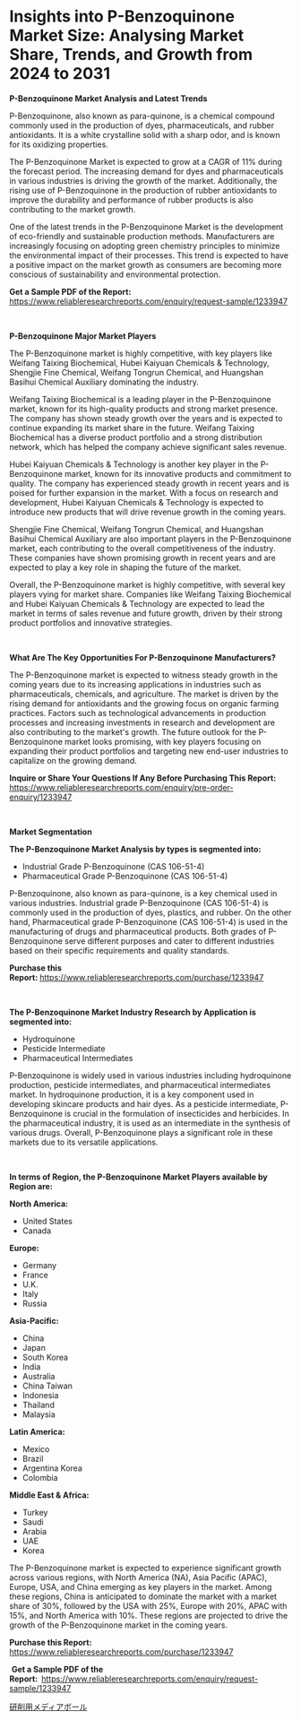 <p><h1>Insights into P-Benzoquinone Market Size: Analysing Market Share, Trends, and Growth from 2024 to 2031</h1></p><p><strong>P-Benzoquinone Market Analysis and Latest Trends</strong></p>
<p><p>P-Benzoquinone, also known as para-quinone, is a chemical compound commonly used in the production of dyes, pharmaceuticals, and rubber antioxidants. It is a white crystalline solid with a sharp odor, and is known for its oxidizing properties.</p><p>The P-Benzoquinone Market is expected to grow at a CAGR of 11% during the forecast period. The increasing demand for dyes and pharmaceuticals in various industries is driving the growth of the market. Additionally, the rising use of P-Benzoquinone in the production of rubber antioxidants to improve the durability and performance of rubber products is also contributing to the market growth.</p><p>One of the latest trends in the P-Benzoquinone Market is the development of eco-friendly and sustainable production methods. Manufacturers are increasingly focusing on adopting green chemistry principles to minimize the environmental impact of their processes. This trend is expected to have a positive impact on the market growth as consumers are becoming more conscious of sustainability and environmental protection.</p></p>
<p><strong>Get a Sample PDF of the Report:&nbsp;</strong> <a href="https://www.reliableresearchreports.com/enquiry/request-sample/1233947">https://www.reliableresearchreports.com/enquiry/request-sample/1233947</a></p>
<p>&nbsp;</p>
<p><strong>P-Benzoquinone Major Market Players</strong></p>
<p><p>The P-Benzoquinone market is highly competitive, with key players like Weifang Taixing Biochemical, Hubei Kaiyuan Chemicals & Technology, Shengjie Fine Chemical, Weifang Tongrun Chemical, and Huangshan Basihui Chemical Auxiliary dominating the industry.</p><p>Weifang Taixing Biochemical is a leading player in the P-Benzoquinone market, known for its high-quality products and strong market presence. The company has shown steady growth over the years and is expected to continue expanding its market share in the future. Weifang Taixing Biochemical has a diverse product portfolio and a strong distribution network, which has helped the company achieve significant sales revenue.</p><p>Hubei Kaiyuan Chemicals & Technology is another key player in the P-Benzoquinone market, known for its innovative products and commitment to quality. The company has experienced steady growth in recent years and is poised for further expansion in the market. With a focus on research and development, Hubei Kaiyuan Chemicals & Technology is expected to introduce new products that will drive revenue growth in the coming years.</p><p>Shengjie Fine Chemical, Weifang Tongrun Chemical, and Huangshan Basihui Chemical Auxiliary are also important players in the P-Benzoquinone market, each contributing to the overall competitiveness of the industry. These companies have shown promising growth in recent years and are expected to play a key role in shaping the future of the market.</p><p>Overall, the P-Benzoquinone market is highly competitive, with several key players vying for market share. Companies like Weifang Taixing Biochemical and Hubei Kaiyuan Chemicals & Technology are expected to lead the market in terms of sales revenue and future growth, driven by their strong product portfolios and innovative strategies.</p></p>
<p>&nbsp;</p>
<p><strong>What Are The Key Opportunities For P-Benzoquinone Manufacturers?</strong></p>
<p><p>The P-Benzoquinone market is expected to witness steady growth in the coming years due to its increasing applications in industries such as pharmaceuticals, chemicals, and agriculture. The market is driven by the rising demand for antioxidants and the growing focus on organic farming practices. Factors such as technological advancements in production processes and increasing investments in research and development are also contributing to the market's growth. The future outlook for the P-Benzoquinone market looks promising, with key players focusing on expanding their product portfolios and targeting new end-user industries to capitalize on the growing demand.</p></p>
<p><strong>Inquire or Share Your Questions If Any Before Purchasing This Report:</strong> <a href="https://www.reliableresearchreports.com/enquiry/pre-order-enquiry/1233947">https://www.reliableresearchreports.com/enquiry/pre-order-enquiry/1233947</a></p>
<p>&nbsp;</p>
<p><strong>Market Segmentation</strong></p>
<p><strong>The P-Benzoquinone Market Analysis by types is segmented into:</strong></p>
<p><ul><li>Industrial Grade P-Benzoquinone (CAS 106-51-4)</li><li>Pharmaceutical Grade P-Benzoquinone (CAS 106-51-4)</li></ul></p>
<p><p>P-Benzoquinone, also known as para-quinone, is a key chemical used in various industries. Industrial grade P-Benzoquinone (CAS 106-51-4) is commonly used in the production of dyes, plastics, and rubber. On the other hand, Pharmaceutical grade P-Benzoquinone (CAS 106-51-4) is used in the manufacturing of drugs and pharmaceutical products. Both grades of P-Benzoquinone serve different purposes and cater to different industries based on their specific requirements and quality standards.</p></p>
<p><strong>Purchase this Report:&nbsp;</strong><a href="https://www.reliableresearchreports.com/purchase/1233947">https://www.reliableresearchreports.com/purchase/1233947</a></p>
<p>&nbsp;</p>
<p><strong>The P-Benzoquinone Market Industry Research by Application is segmented into:</strong></p>
<p><ul><li>Hydroquinone</li><li>Pesticide Intermediate</li><li>Pharmaceutical Intermediates</li></ul></p>
<p><p>P-Benzoquinone is widely used in various industries including hydroquinone production, pesticide intermediates, and pharmaceutical intermediates market. In hydroquinone production, it is a key component used in developing skincare products and hair dyes. As a pesticide intermediate, P-Benzoquinone is crucial in the formulation of insecticides and herbicides. In the pharmaceutical industry, it is used as an intermediate in the synthesis of various drugs. Overall, P-Benzoquinone plays a significant role in these markets due to its versatile applications.</p></p>
<p>&nbsp;</p>
<p><strong>In terms of Region, the P-Benzoquinone Market Players available by Region are:</strong></p>
<p>
    <p> <strong> North America: </strong>
        <ul>
            <li>United States</li>
            <li>Canada</li>
        </ul>
        </p> 
    <p> <strong> Europe: </strong>
        <ul>
            <li>Germany</li>
            <li>France</li>
            <li>U.K.</li>
            <li>Italy</li>
            <li>Russia</li>
        </ul>
        </p> 
    <p> <strong> Asia-Pacific: </strong>
        <ul>
            <li>China</li>
            <li>Japan</li>
            <li>South Korea</li>
            <li>India</li>
            <li>Australia</li>
            <li>China Taiwan</li>
            <li>Indonesia</li>
            <li>Thailand</li>
            <li>Malaysia</li>
        </ul>
        </p> 
    <p> <strong> Latin America: </strong>
        <ul>
            <li>Mexico</li>
            <li>Brazil</li>
            <li>Argentina Korea</li>
            <li>Colombia</li>
        </ul>
        </p> 
    <p> <strong> Middle East & Africa: </strong>
        <ul>
            <li>Turkey</li>
            <li>Saudi</li>
            <li>Arabia</li>
            <li>UAE</li>
            <li>Korea</li>
        </ul>
    </p>
    </p>
<p><p>The P-Benzoquinone market is expected to experience significant growth across various regions, with North America (NA), Asia Pacific (APAC), Europe, USA, and China emerging as key players in the market. Among these regions, China is anticipated to dominate the market with a market share of 30%, followed by the USA with 25%, Europe with 20%, APAC with 15%, and North America with 10%. These regions are projected to drive the growth of the P-Benzoquinone market in the coming years.</p></p>
<p><strong>Purchase this Report: </strong><a href="https://www.reliableresearchreports.com/purchase/1233947">https://www.reliableresearchreports.com/purchase/1233947</a></p>
<p>&nbsp;<strong>Get a Sample PDF of the Report:&nbsp;&nbsp;</strong><a href="https://www.reliableresearchreports.com/enquiry/request-sample/1233947">https://www.reliableresearchreports.com/enquiry/request-sample/1233947</a></p>
<p><strong></strong></p>
<p><p><a href="https://github.com/mreklxf44233/Market-Research-Report-List-1/blob/main/5808849698.md">研削用メディアボール</a></p></p>